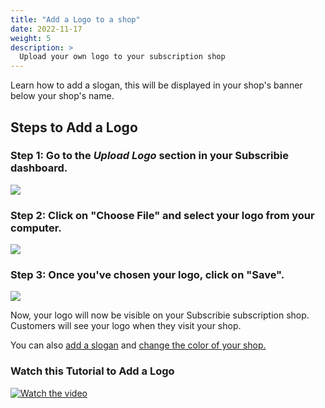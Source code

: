 ```yaml
---
title: "Add a Logo to a shop"
date: 2022-11-17
weight: 5
description: >
  Upload your own logo to your subscription shop
---
```


Learn how to add a slogan, this will be displayed in your shop's banner below your shop's name.

## Steps to Add a Logo

### Step 1: Go to the *Upload Logo* section in your Subscribie dashboard.

![](https://subscribie.co.uk/blog/content/images/size/w1000/2023/02/add-a-logo-to-subscribie-shop-1-1.webp)

### Step 2: Click on "Choose File" and select your logo from your computer.

![](https://subscribie.co.uk/blog/content/images/size/w1000/2023/02/add-a-logo-to-subscribie-shop-2-1.webp)

### Step 3: Once you've chosen your logo, click on "Save".

![](https://subscribie.co.uk/blog/content/images/size/w1000/2023/02/add-a-logo-to-subscribie-shop-3-1.webp)

Now, your logo will now be visible on your Subscribie subscription shop. Customers will see your logo when they visit your shop.

You can also [add a slogan](https://docs.subscribie.co.uk/docs/tasks/add-a-slogan/) and [change the color of your shop.](https://docs.subscribie.co.uk/docs/tasks/change-shop-colour/)

### Watch this Tutorial to Add a Logo

[![Watch the video](https://img.youtube.com/vi/KcmhZfccR0w/sddefault.jpg)](https://youtube.com/watch?v=KcmhZfccR0w)